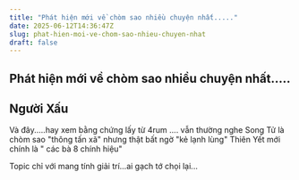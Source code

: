 ```yaml
---
title: "Phát hiện mới về chòm sao nhiều chuyện nhất....."
date: 2025-06-12T14:36:47Z
slug: phat-hien-moi-ve-chom-sao-nhieu-chuyen-nhat
draft: false
---
```


## Phát hiện mới về chòm sao nhiều chuyện nhất.....

## Người Xấu

Và đây.....hay xem bằng chứng lấy từ 4rum .... vẫn thường nghe Song Tử là chòm sao "thông tấn xã" nhưng thật bất ngờ "kẻ lạnh lùng" Thiên Yết mới chính là " các bà 8 chính hiệu" 


 
Topic chỉ với mang tính giải trí...ai gạch tớ chọi lại...